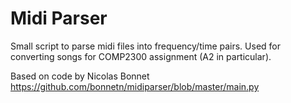 # Midi Parser

Small script to parse midi files into frequency/time pairs. Used for converting songs for COMP2300 assignment (A2 in particular). 

Based on code by Nicolas Bonnet
https://github.com/bonnetn/midiparser/blob/master/main.py
